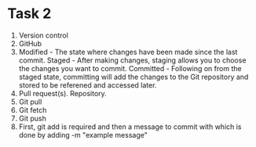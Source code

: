 # Task 2

1. Version control
2. GitHub
3. Modified - The state where changes have been made since the last commit. Staged - After making changes, staging allows you to choose the changes you want to commit. Committed - Following on from the staged state, committing will add the changes to the Git repository and stored to be referened and accessed later.
4. Pull request(s). Repository.
5. Git pull
6. Git fetch
7. Git push
8. First, git add is required and then a message to commit with which is done by adding -m "example message"
